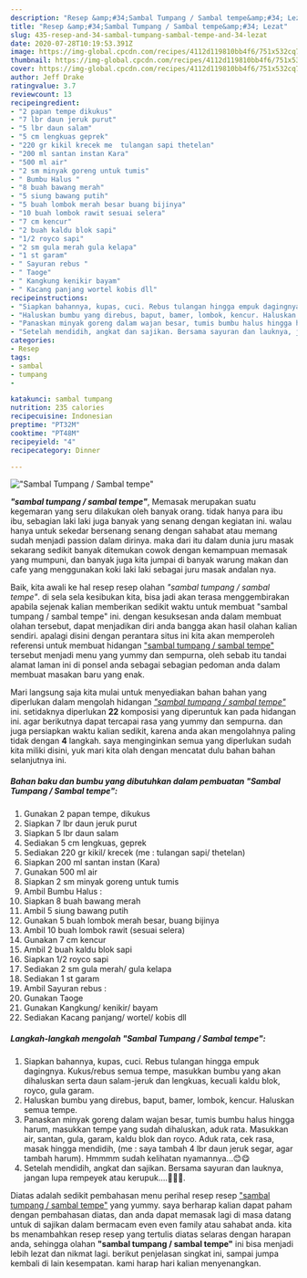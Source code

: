 ```yaml
---
description: "Resep &amp;#34;Sambal Tumpang / Sambal tempe&amp;#34; Lezat"
title: "Resep &amp;#34;Sambal Tumpang / Sambal tempe&amp;#34; Lezat"
slug: 435-resep-and-34-sambal-tumpang-sambal-tempe-and-34-lezat
date: 2020-07-28T10:19:53.391Z
image: https://img-global.cpcdn.com/recipes/4112d119810bb4f6/751x532cq70/sambal-tumpang-sambal-tempe-foto-resep-utama.jpg
thumbnail: https://img-global.cpcdn.com/recipes/4112d119810bb4f6/751x532cq70/sambal-tumpang-sambal-tempe-foto-resep-utama.jpg
cover: https://img-global.cpcdn.com/recipes/4112d119810bb4f6/751x532cq70/sambal-tumpang-sambal-tempe-foto-resep-utama.jpg
author: Jeff Drake
ratingvalue: 3.7
reviewcount: 13
recipeingredient:
- "2 papan tempe dikukus"
- "7 lbr daun jeruk purut"
- "5 lbr daun salam"
- "5 cm lengkuas geprek"
- "220 gr kikil krecek me  tulangan sapi thetelan"
- "200 ml santan instan Kara"
- "500 ml air"
- "2 sm minyak goreng untuk tumis"
- " Bumbu Halus "
- "8 buah bawang merah"
- "5 siung bawang putih"
- "5 buah lombok merah besar buang bijinya"
- "10 buah lombok rawit sesuai selera"
- "7 cm kencur"
- "2 buah kaldu blok sapi"
- "1/2 royco sapi"
- "2 sm gula merah gula kelapa"
- "1 st garam"
- " Sayuran rebus "
- " Taoge"
- " Kangkung kenikir bayam"
- " Kacang panjang wortel kobis dll"
recipeinstructions:
- "Siapkan bahannya, kupas, cuci. Rebus tulangan hingga empuk dagingnya. Kukus/rebus semua tempe, masukkan bumbu yang akan dihaluskan serta daun salam-jeruk dan lengkuas, kecuali kaldu blok, royco, gula garam."
- "Haluskan bumbu yang direbus, baput, bamer, lombok, kencur. Haluskan semua tempe."
- "Panaskan minyak goreng dalam wajan besar, tumis bumbu halus hingga harum, masukkan tempe yang sudah dihaluskan, aduk rata. Masukkan air, santan, gula, garam, kaldu blok dan royco. Aduk rata, cek rasa, masak hingga mendidih, (me : saya tambah 4 lbr daun jeruk segar, agar tambah harum). Hmmmm sudah kelihatan nyamannya...😊😋"
- "Setelah mendidih, angkat dan sajikan. Bersama sayuran dan lauknya, jangan lupa rempeyek atau kerupuk....🤤🤤🤤."
categories:
- Resep
tags:
- sambal
- tumpang
- 

katakunci: sambal tumpang  
nutrition: 235 calories
recipecuisine: Indonesian
preptime: "PT32M"
cooktime: "PT48M"
recipeyield: "4"
recipecategory: Dinner

---
```



![&#34;Sambal Tumpang / Sambal tempe&#34;](https://img-global.cpcdn.com/recipes/4112d119810bb4f6/751x532cq70/sambal-tumpang-sambal-tempe-foto-resep-utama.jpg)

<b><i>&#34;sambal tumpang / sambal tempe&#34;</i></b>, Memasak merupakan suatu kegemaran yang seru dilakukan oleh banyak orang. tidak hanya para ibu ibu, sebagian laki laki juga banyak yang senang dengan kegiatan ini. walau hanya untuk sekedar bersenang senang dengan sahabat atau memang sudah menjadi passion dalam dirinya. maka dari itu dalam dunia juru masak sekarang sedikit banyak ditemukan cowok dengan kemampuan memasak yang mumpuni, dan banyak juga kita jumpai di banyak warung makan dan cafe yang menggunakan koki laki laki sebagai juru masak andalan nya.



Baik, kita awali ke hal resep resep olahan <i>&#34;sambal tumpang / sambal tempe&#34;</i>. di sela sela kesibukan kita, bisa jadi akan terasa menggembirakan apabila sejenak kalian memberikan sedikit waktu untuk membuat &#34;sambal tumpang / sambal tempe&#34; ini. dengan kesuksesan anda dalam membuat olahan tersebut, dapat menjadikan diri anda bangga akan hasil olahan kalian sendiri. apalagi disini dengan perantara situs ini kita akan memperoleh referensi untuk membuat hidangan <u>&#34;sambal tumpang / sambal tempe&#34;</u> tersebut menjadi menu yang yummy dan sempurna, oleh sebab itu tandai alamat laman ini di ponsel anda sebagai sebagian pedoman anda dalam membuat masakan baru yang enak.


Mari langsung saja kita mulai untuk menyediakan bahan bahan yang diperlukan dalam mengolah hidangan <u><i>&#34;sambal tumpang / sambal tempe&#34;</i></u> ini. setidaknya diperlukan <b>22</b> komposisi yang diperuntuk kan pada hidangan ini. agar berikutnya dapat tercapai rasa yang yummy dan sempurna. dan juga persiapkan waktu kalian sedikit, karena anda akan mengolahnya paling tidak dengan <b>4</b> langkah. saya menginginkan semua yang diperlukan sudah kita miliki disini, yuk mari kita olah dengan mencatat dulu bahan bahan selanjutnya ini.

<!--inarticleads1-->

##### Bahan baku dan bumbu yang dibutuhkan dalam pembuatan &#34;Sambal Tumpang / Sambal tempe&#34;:

1. Gunakan 2 papan tempe, dikukus
1. Siapkan 7 lbr daun jeruk purut
1. Siapkan 5 lbr daun salam
1. Sediakan 5 cm lengkuas, geprek
1. Sediakan 220 gr kikil/ krecek (me : tulangan sapi/ thetelan)
1. Siapkan 200 ml santan instan (Kara)
1. Gunakan 500 ml air
1. Siapkan 2 sm minyak goreng untuk tumis
1. Ambil  Bumbu Halus :
1. Siapkan 8 buah bawang merah
1. Ambil 5 siung bawang putih
1. Gunakan 5 buah lombok merah besar, buang bijinya
1. Ambil 10 buah lombok rawit (sesuai selera)
1. Gunakan 7 cm kencur
1. Ambil 2 buah kaldu blok sapi
1. Siapkan 1/2 royco sapi
1. Sediakan 2 sm gula merah/ gula kelapa
1. Sediakan 1 st garam
1. Ambil  Sayuran rebus :
1. Gunakan  Taoge
1. Gunakan  Kangkung/ kenikir/ bayam
1. Sediakan  Kacang panjang/ wortel/ kobis dll




<!--inarticleads2-->

##### Langkah-langkah mengolah &#34;Sambal Tumpang / Sambal tempe&#34;:

1. Siapkan bahannya, kupas, cuci. Rebus tulangan hingga empuk dagingnya. Kukus/rebus semua tempe, masukkan bumbu yang akan dihaluskan serta daun salam-jeruk dan lengkuas, kecuali kaldu blok, royco, gula garam.
1. Haluskan bumbu yang direbus, baput, bamer, lombok, kencur. Haluskan semua tempe.
1. Panaskan minyak goreng dalam wajan besar, tumis bumbu halus hingga harum, masukkan tempe yang sudah dihaluskan, aduk rata. Masukkan air, santan, gula, garam, kaldu blok dan royco. Aduk rata, cek rasa, masak hingga mendidih, (me : saya tambah 4 lbr daun jeruk segar, agar tambah harum). Hmmmm sudah kelihatan nyamannya...😊😋
1. Setelah mendidih, angkat dan sajikan. Bersama sayuran dan lauknya, jangan lupa rempeyek atau kerupuk....🤤🤤🤤.




Diatas adalah sedikit pembahasan menu perihal resep resep <u>&#34;sambal tumpang / sambal tempe&#34;</u> yang yummy. saya berharap kalian dapat paham dengan pembahasan diatas, dan anda dapat memasak lagi di masa datang untuk di sajikan dalam bermacam even even family atau sahabat anda. kita bs menambahkan resep resep yang tertulis diatas selaras dengan harapan anda, sehingga olahan <b>&#34;sambal tumpang / sambal tempe&#34;</b> ini bisa menjadi lebih lezat dan nikmat lagi. berikut penjelasan singkat ini, sampai jumpa kembali di lain kesempatan. kami harap hari kalian menyenangkan.
